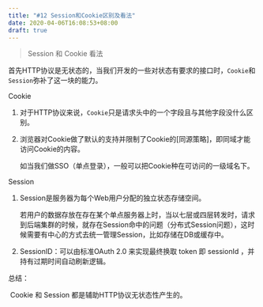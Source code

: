 ```yaml
---
title: "#12 Session和Cookie区别及看法"
date: 2020-04-06T16:08:53+08:00
draft: true
---
```


> Session 和 Cookie 看法

首先HTTP协议是无状态的，当我们开发的一些对状态有要求的接口时，`Cookie`和`Session`弥补了这一块的能力。

Cookie

1. 对于HTTP协议来说，`Cookie`只是请求头中的一个字段且与其他字段没什么区别。

2. 浏览器对Cookie做了默认的支持并限制了Cookie的[同源策略]，即同域才能访问Cookie的内容。

   如当我们做SSO（单点登录），一般可以把Cookie种在可访问的一级域名下。

Session

1. Session是服务器为每个Web用户分配的独立状态存储空间。

   若用户的数据存放在存在某个单点服务器上时，当以七层或四层转发时，请求到后端集群的时候，就存在Session命中的问题（分布式Session问题），这时候需要有中心的方式去统一管理Session，比如存储在DB或缓存中。

2. SessionID：可以由标准OAuth 2.0 来实现最终换取 token 即 sessionId ，并持有过期时间自动刷新逻辑。



总结：

​	Cookie 和 Session 都是辅助HTTP协议无状态性产生的。